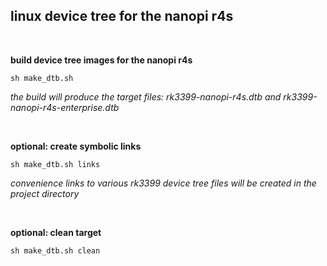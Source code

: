 ## linux device tree for the nanopi r4s

<br/>

**build device tree images for the nanopi r4s**
```
sh make_dtb.sh
```

<i>the build will produce the target files: rk3399-nanopi-r4s.dtb and rk3399-nanopi-r4s-enterprise.dtb</i>

<br/>

**optional: create symbolic links**
```
sh make_dtb.sh links
```

<i>convenience links to various rk3399 device tree files will be created in the project directory</i>

<br/>

**optional: clean target**
```
sh make_dtb.sh clean
```

